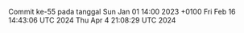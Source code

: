 Commit ke-55 pada tanggal Sun Jan 01 14:00 2023 +0100
Fri Feb 16 14:43:06 UTC 2024
Thu Apr  4 21:08:29 UTC 2024
